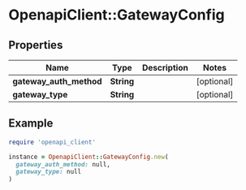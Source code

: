 # OpenapiClient::GatewayConfig

## Properties

| Name | Type | Description | Notes |
| ---- | ---- | ----------- | ----- |
| **gateway_auth_method** | **String** |  | [optional] |
| **gateway_type** | **String** |  | [optional] |

## Example

```ruby
require 'openapi_client'

instance = OpenapiClient::GatewayConfig.new(
  gateway_auth_method: null,
  gateway_type: null
)
```

